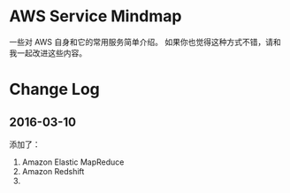 # AWS Service Mindmap
一些对 AWS 自身和它的常用服务简单介绍。
如果你也觉得这种方式不错，请和我一起改进这些内容。

# Change Log
## 2016-03-10
添加了：
1. Amazon Elastic MapReduce
2. Amazon Redshift
3. 